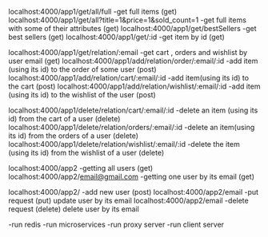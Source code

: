 
localhost:4000/app1/get/all/full				-get full items		(get)
localhost:4000/app1/get/all?title=1&price=1&sold_count=1	-get full items with some of their attributes	(get)
localhost:4000/app1/get/bestSellers				-get best sellers	(get)
localhost:4000/app1/get/:id					-get item by id	(get)

localhost:4000/app1/get/relation/:email				-get cart , orders and wishlist by user email	(get)
localhost:4000/app1/add/relation/order/:email/:id		-add item (using its id) to the order of some user	(post)
localhost:4000/app1/add/relation/cart/:email/:id		-add item(using its id) to the  cart	(post)
localhost:4000/app1/add/relation/wishlist/:email/:id             -add item (using its id) to the wishlist of the user	(post)

localhost:4000/app1/delete/relation/cart/:email/:id		-delete an item (using its id) from the cart of a user		(delete)
localhost:4000/app1/delete/relation/orders/:email/:id           -delete an item(using its id) from the orders of a user		(delete)
localhost:4000/app1/delete/relation/wishlist/:email/:id         -delete the item (using its id) from the wishlist of a user	(delete)


localhost:4000/app2						-getting all users		(get) 
localhost:4000/app2/email@gmail.com				-getting one user by its email	(get) 

localhost:4000/app2/						-add new user  (post)
localhost:4000/app2/email					-put request	(put)	update user by its email
localhost:4000/app2/email					-delete request		(delete) delete user by its email





-run redis
-run microservices
-run proxy server
-run client server
